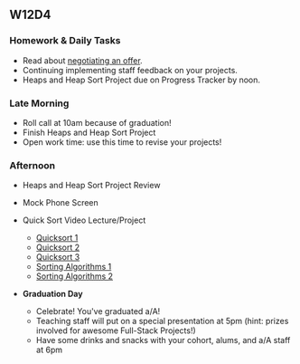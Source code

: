 ## W12D4
### Homework & Daily Tasks
* Read about [negotiating an offer][offer-negotiation].
* Continuing implementing staff feedback on your projects.
* Heaps and Heap Sort Project due on Progress Tracker by noon.

### Late Morning

* Roll call at 10am because of graduation!
* Finish Heaps and Heap Sort Project
* Open work time: use this time to revise your projects!

### Afternoon
* Heaps and Heap Sort Project Review
* Mock Phone Screen
* Quick Sort Video Lecture/Project
   * [Quicksort 1][quicksort1]
   * [Quicksort 2][quicksort2]
   * [Quicksort 3][quicksort3]
   * [Sorting Algorithms 1][sorting1]
   * [Sorting Algorithms 2][sorting2]
  
* **Graduation Day**
  * Celebrate! You've graduated a/A!
  * Teaching staff will put on a special presentation at 5pm (hint: prizes involved for awesome Full-Stack Projects!)
  * Have some drinks and snacks with your cohort, alums, and a/A staff at 6pm

<!-- LINKS -->

<!-- Internal Resources -->
[offer-negotiation]: https://github.com/appacademy/sf-job-search-curriculum/blob/master/soft-skills/negotiating/pay-talk.md
[Jobberwocky]: http://progress.appacademy.io/jobberwocky
[calendar]: https://calendar.google.com/calendar/embed?src=appacademy.io_r61pl5c3vl1vatl28hquvhtf4o%40group.calendar.google.com&ctz=America/Los_Angeles

[quicksort1]: https://vimeo.com/192003395/f90890d138
[quicksort2]: https://vimeo.com/192206159/917569833b
[quicksort3]: https://vimeo.com/192493786/dd6520c77d
[sorting1]: https://vimeo.com/193472770/d43f132776
[sorting2]: https://vimeo.com/193473425/dd01b240ee